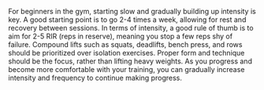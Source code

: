 For beginners in the gym, starting slow and gradually building up intensity is key. A good starting point is to go 2-4 times a week, allowing for rest and recovery between sessions. In terms of intensity, a good rule of thumb is to aim for 2-5 RIR (reps in reserve), meaning you stop a few reps shy of failure. Compound lifts such as squats, deadlifts, bench press, and rows should be prioritized over isolation exercises. Proper form and technique should be the focus, rather than lifting heavy weights. As you progress and become more comfortable with your training, you can gradually increase intensity and frequency to continue making progress.
